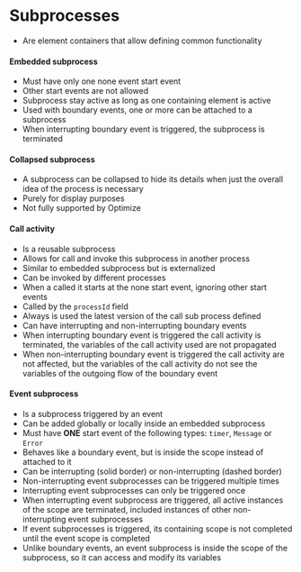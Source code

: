 # Subprocesses

- Are element containers that allow defining common functionality

#### Embedded subprocess

- Must have only one none event start event
- Other start events are not allowed
- Subprocess stay active as long as one containing element is active
- Used with boundary events, one or more can be attached to a subprocess
- When interrupting boundary event is triggered, the subprocess is terminated

#### Collapsed subprocess

- A subprocess can be collapsed to hide its details when just the overall idea of the process is necessary
- Purely for display purposes
- Not fully supported by Optimize

#### Call activity

- Is a reusable subprocess
- Allows for call and invoke this subprocess in another process
- Similar to embedded subprocess but is externalized
- Can be invoked by different processes
- When a called it starts at the none start event, ignoring other start events
- Called by the ``processId`` field
- Always is used the latest version of the call sub process defined
- Can have interrupting and non-interrupting boundary events
- When interrupting boundary event is triggered the call activity is terminated, the variables of the call activity used are not propagated
- When non-interrupting boundary event is triggered the call activity are not affected, but the variables of the call activity do not see the variables of the outgoing flow of the boundary event

#### Event subprocess

- Is a subprocess triggered by an event
- Can be added globally or locally inside an embedded subprocess
- Must have **ONE** start event of the following types: ``timer``, ``Message`` or ``Error``
- Behaves like a boundary event, but is inside the scope instead of attached to it
- Can be interrupting (solid border) or non-interrupting (dashed border)
- Non-interrupting event subprocesses can be triggered multiple times
- Interrupting event subprocesses can only be triggered once
- When interrupting event subprocess are triggered, all active instances of the scope are terminated, included instances of other non-interrupting event subprocesses 
- If event subprocesses is triggered, its containing scope is not completed until the event scope is completed
- Unlike boundary events, an event subprocess is inside the scope of the subprocess, so it can access and modify its variables

